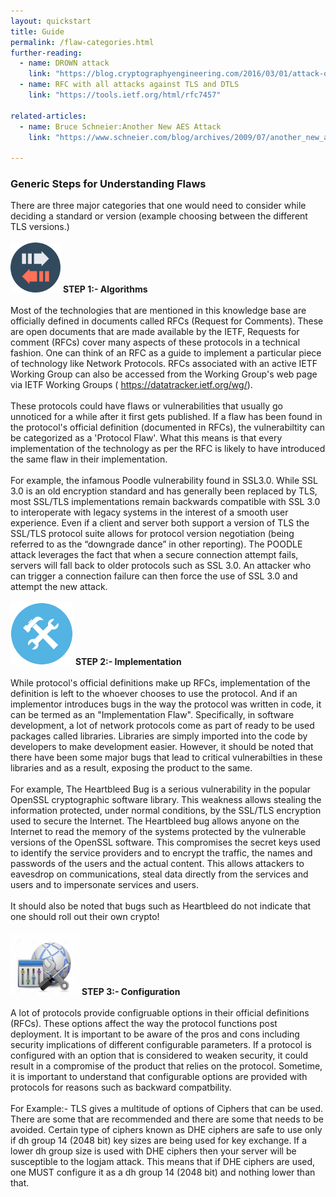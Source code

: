 ```yaml
---
layout: quickstart
title: Guide
permalink: /flaw-categories.html
further-reading:
  - name: DROWN attack
    link: "https://blog.cryptographyengineering.com/2016/03/01/attack-of-week-drown/"
  - name: RFC with all attacks against TLS and DTLS
    link: "https://tools.ietf.org/html/rfc7457"

related-articles:
  - name: Bruce Schneier:Another New AES Attack
    link: "https://www.schneier.com/blog/archives/2009/07/another_new_aes.html#"

---
```


<p>
<div style="margin-top:2vw;">
<h3>Generic Steps for Understanding Flaws</h3>
</div>

There are three major categories that one would need to consider while deciding a standard or version (example choosing between the different TLS versions.)
<br /> <br />
<img src="/static_files/prot.png" style="width:80px;height:80px;" /> <strong>STEP 1:- Algorithms</strong>
<br /> <br />
Most of the technologies that are mentioned in this knowledge base are officially defined in documents called RFCs (Request for Comments).
These are open documents that are made available by the IETF, Requests for comment (RFCs) cover many aspects of these protocols in a technical fashion.
One can think of an RFC as a guide to implement a particular piece of technology like Network Protocols. RFCs associated with an active IETF Working Group can also be
accessed from the Working Group's web page via IETF Working Groups ( <a href="https://datatracker.ietf.org/wg/">https://datatracker.ietf.org/wg/</a>).
<br /> <br />
These protocols could have flaws or vulnerabilities that usually go unnoticed for a while after it first gets published. If a flaw has been found in the protocol's official
definition (documented in RFCs), the vulnerabiltity can be categorized as a 'Protocol Flaw'. What this means is that every implementation of the technology as per the
RFC is likely to have introduced the same flaw in their implementation.
<br /> <br />
For example, the infamous Poodle vulnerability found in SSL3.0.  While SSL 3.0 is an old encryption standard and has generally been replaced by TLS, most SSL/TLS implementations
remain backwards compatible with SSL 3.0 to interoperate with legacy systems in the interest of a smooth user experience. Even if a client and server both support a version of
TLS the SSL/TLS protocol suite allows for protocol version negotiation (being referred to as the “downgrade dance” in other reporting). The POODLE attack leverages the fact that
when a secure connection attempt fails, servers will fall back to older protocols such as SSL 3.0. An attacker who can trigger a connection failure can then force the use of SSL
3.0 and attempt the new attack.
<br /> <br />
<img src="/static_files/implementation.png " style="width:100px;height:100px;" /> <strong>STEP 2:- Implementation</strong>
<br /> <br />
While protocol's official definitions make up RFCs, implementation of the definition is left to the whoever chooses to use the protocol. And if an implementor introduces
bugs in the way the protocol was written in code, it can be termed as an "Implementation Flaw". Specifically, in software development, a lot of network protocols come as
part of ready to be used packages called libraries. Libraries are simply imported into the code by developers to make development easier.  However, it should be noted that there
have been some major bugs that lead to critical vulnerabilties in these libraries and as a result, exposing the product to the same.
<br /> <br />
For example, The Heartbleed Bug is a serious vulnerability in the popular OpenSSL cryptographic software library. This weakness allows stealing the information protected,
under normal conditions, by the SSL/TLS encryption used to secure the Internet. The Heartbleed bug allows anyone on the Internet to read the memory of the systems protected
by the vulnerable versions of the OpenSSL software. This compromises the secret keys used to identify the service providers and to encrypt the traffic, the names and passwords
of the users and the actual content. This allows attackers to eavesdrop on communications, steal data directly from the services and users and to impersonate services and users.
<br /> <br />
It should also be noted that bugs such as Heartbleed do not indicate that one should roll out their own crypto!
<br /> <br />
<img src="/static_files/configuration.jpg " style="width:110px;height:100px;" /> <strong>STEP 3:- Configuration</strong>
<br /> <br />
A lot of protocols provide configruable options in their official definitions (RFCs). These options affect the way the protocol functions post deployment.
It is important to be aware of the pros and cons including security implications of different configurable parameters. If a protocol is configured with an option that is
considered to weaken security, it could result in a compromise of the product that relies on the protocol. Sometime, it is important to understand that configurable options
are provided with protocols for reasons such as backward compatbility.
<br /> <br />
For Example:- TLS gives a multitude of options of Ciphers that can be used. There are some that are recommended and there are some that needs to be avoided. Certain type of ciphers
known as DHE ciphers are safe to use only if dh group 14 (2048 bit) key sizes are being used for key exchange. If a lower dh group size is used with DHE ciphers then your server
will be susceptible to the logjam attack.
This means that if DHE ciphers are used, one MUST configure it as a dh group 14 (2048 bit) and nothing lower than that.

</p>

